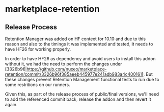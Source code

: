# marketplace-retention

## Release Process
Retention Manager was added on HF context for 10.10 and due to this reason and also to the timings it was implemented and tested, it needs to have HF26 for working properly.

In order to have HF26 as dependency and avoid users to install this addon without it, we had the need to perform the changes under [3326b96|https://github.com/nuxeo/marketplace-retention/commit/3326b96f385aeeb445977e241adb983a4c400161]. But these changes prevent Retention Management functional tests to run due to some restritions on our runners.

Given this, as part of the release process of public/final versions, we'll need to add the referenced commit back, release the addon and then revert it again.